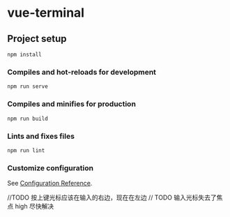 # vue-terminal

## Project setup
```
npm install
```

### Compiles and hot-reloads for development
```
npm run serve
```

### Compiles and minifies for production
```
npm run build
```

### Lints and fixes files
```
npm run lint
```

### Customize configuration
See [Configuration Reference](https://cli.vuejs.org/config/).

//TODO 按上键光标应该在输入的右边，现在在左边
// TODO 输入光标失去了焦点 high 尽快解决
